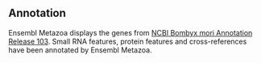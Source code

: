 Annotation
----------

Ensembl Metazoa displays the genes from [NCBI Bombyx mori Annotation Release 103](https://www.ncbi.nlm.nih.gov/genome/annotation_euk/Bombyx_mori/103/).
Small RNA features, protein features and cross-references have been
annotated by Ensembl Metazoa.
